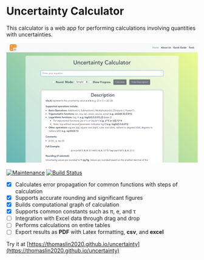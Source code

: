# Uncertainty Calculator

This calculator is a web app for performing calculations involving quantities with uncertainties.

<div align="center" style="margin-bottom: 15px">
  <img
    alt="Home Page"
    src="./assets/home.jpg"
  />
</div>

[![Maintenance](https://img.shields.io/maintenance/yes/2020.svg)]() [![Build Status](https://travis-ci.org/arnog/mathlive.svg?branch=master)](https://travis-ci.org/arnog/mathlive) 

- [x] Calculates error propagation for common functions with steps of calculation
- [x] Supports accurate rounding and significant figures
- [x] Builds computational graph of calculation
- [x] Supports common constants such as π, e, and τ
- [ ] Integration with Excel data through drag and drop
- [ ] Performs calculations on entire tables
- [ ] Export results as **PDF** with Latex formatting, **csv**, and **excel** 

Try it at [https://thomaslin2020.github.io/uncertainty](https://thomaslin2020.github.io/uncertainty) 
